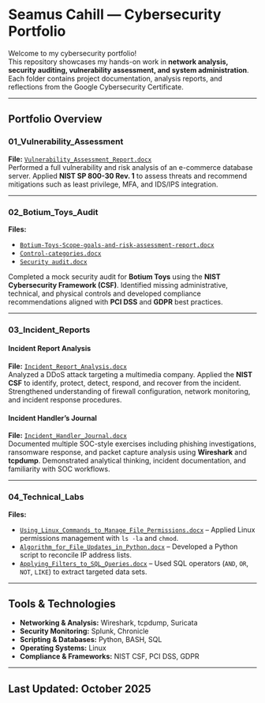 # **Seamus Cahill — Cybersecurity Portfolio**

Welcome to my cybersecurity portfolio!  
This repository showcases my hands-on work in **network analysis, security auditing, vulnerability assessment, and system administration**. Each folder contains project documentation, analysis reports, and reflections from the Google Cybersecurity Certificate.

---

## **Portfolio Overview**

### **01_Vulnerability_Assessment**
**File:** [`Vulnerability_Assessment_Report.docx`](01_Vulnerability_Assessment/Vulnerability_Assesment_Report.docx)  
Performed a full vulnerability and risk analysis of an e-commerce database server. Applied **NIST SP 800-30 Rev. 1** to assess threats and recommend mitigations such as least privilege, MFA, and IDS/IPS integration.

---

### **02_Botium_Toys_Audit**
**Files:**  
- [`Botium-Toys-Scope-goals-and-risk-assessment-report.docx`](02_Botium_Toys_Audit/Botium-Toys-Scope-goals-and-risk-assessment-report.docx)  
- [`Control-categories.docx`](02_Botium_Toys_Audit/Control-categories.docx)  
- [`Security audit.docx`](02_Botium_Toys_Audit/Security%20audit.docx)  

Completed a mock security audit for **Botium Toys** using the **NIST Cybersecurity Framework (CSF)**. Identified missing administrative, technical, and physical controls and developed compliance recommendations aligned with **PCI DSS** and **GDPR** best practices.

---

### **03_Incident_Reports**

#### **Incident Report Analysis**  
**File:** [`Incident_Report_Analysis.docx`](03_Incident_Reports/Incident_Report_Analysis.docx)  
Analyzed a DDoS attack targeting a multimedia company. Applied the **NIST CSF** to identify, protect, detect, respond, and recover from the incident. Strengthened understanding of firewall configuration, network monitoring, and incident response procedures.

#### **Incident Handler’s Journal**  
**File:** [`Incident_Handler_Journal.docx`](03_Incident_Reports/Incident_Handler_Journal.docx)  
Documented multiple SOC-style exercises including phishing investigations, ransomware response, and packet capture analysis using **Wireshark** and **tcpdump**. Demonstrated analytical thinking, incident documentation, and familiarity with SOC workflows.

---

### **04_Technical_Labs**
**Files:**  
- [`Using_Linux_Commands_to_Manage_File_Permissions.docx`](04_Technical_Labs/Using_Linux_Commands_to_Manage_File_Permissions.docx) – Applied Linux permissions management with `ls -la` and `chmod`.  
- [`Algorithm_for_File_Updates_in_Python.docx`](04_Technical_Labs/Algorithm_for_File_Updates_in_Python.docx) – Developed a Python script to reconcile IP address lists.  
- [`Applying_Filters_to_SQL_Queries.docx`](04_Technical_Labs/Applying_Filters_to_SQL_Queries.docx) – Used SQL operators (`AND`, `OR`, `NOT`, `LIKE`) to extract targeted data sets.  

---

## **Tools & Technologies**
- **Networking & Analysis:** Wireshark, tcpdump, Suricata  
- **Security Monitoring:** Splunk, Chronicle  
- **Scripting & Databases:** Python, BASH, SQL  
- **Operating Systems:** Linux  
- **Compliance & Frameworks:** NIST CSF, PCI DSS, GDPR  

---

## **Last Updated:** October 2025  

